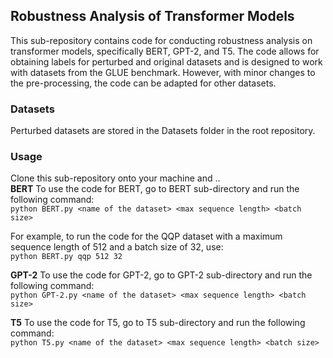 ## Robustness Analysis of Transformer Models
This sub-repository contains code for conducting robustness analysis on transformer models, specifically BERT, GPT-2, and T5. The code allows for obtaining labels for perturbed and original datasets and is designed to work with datasets from the GLUE benchmark. However, with minor changes to the pre-processing, the code can be adapted for other datasets.

### Datasets  
Perturbed datasets are stored in the Datasets folder in the root repository.

### Usage
Clone this sub-repository onto your machine and ..  
<b>BERT</b>
To use the code for BERT, go to BERT sub-directory and run the following command:  
`python BERT.py <name of the dataset> <max sequence length> <batch size>`

For example, to run the code for the QQP dataset with a maximum sequence length of 512 and a batch size of 32, use:  
`python BERT.py qqp 512 32`

<b>GPT-2</b>
To use the code for GPT-2, go to GPT-2 sub-directory and run the following command:  
`python GPT-2.py <name of the dataset> <max sequence length> <batch size>`

<b>T5</b>
To use the code for T5, go to T5 sub-directory and run the following command:  
`python T5.py <name of the dataset> <max sequence length> <batch size>`
